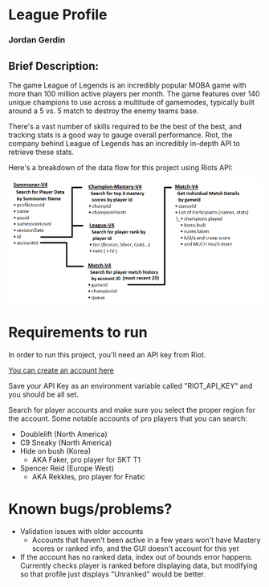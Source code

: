 # League Profile
### Jordan Gerdin
##
## Brief Description:
The game League of Legends is an incredibly popular MOBA game with more than 100 million active players per month.
The game features over 140 unique champions to use across a multitude of gamemodes, typically built around a 5 vs. 5
match to destroy the enemy teams base.

There's a vast number of skills required to be the best of the best, and tracking stats is a good way to gauge overall 
performance. Riot, the company behind League of Legends has an incredibly in-depth API to retrieve these stats.

Here's a breakdown of the data flow for this project using Riots API:

![API Flowchart](API-flowchart-diagram.png)

# Requirements to run
In order to run this project, you'll need an API key from Riot. 

[You can create an account here](https://developer.riotgames.com/)

Save your API Key as an environment variable called "RIOT_API_KEY" and you should be all set.

Search for player accounts and make sure you select the proper region for the account. Some notable accounts of 
pro players that you can search:
* Doublelift (North America)
* C9 Sneaky (North America)
* Hide on bush (Korea)
  * AKA Faker, pro player for SKT T1
* Spencer Reid (Europe West) 
  * AKA Rekkles, pro player for Fnatic



# Known bugs/problems?
* Validation issues with older accounts
  * Accounts that haven't been active in a few years won't have Mastery scores or ranked info, and the GUI doesn't 
  account for this yet
* If the account has no ranked data, index out of bounds error happens. Currently checks player is ranked before 
displaying data, but modifying so that profile just displays "Unranked" would be better.
